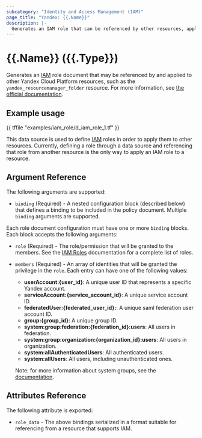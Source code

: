 ```yaml
---
subcategory: "Identity and Access Management (IAM)"
page_title: "Yandex: {{.Name}}"
description: |-
  Generates an IAM role that can be referenced by other resources, applying the role to them.
---
```


# {{.Name}} ({{.Type}})

Generates an [IAM](https://yandex.cloud/docs/iam/) role document that may be referenced by and applied to other Yandex Cloud Platform resources, such as the `yandex_resourcemanager_folder` resource. For more information, see [the official documentation](https://yandex.cloud/docs/iam/concepts/access-control/roles).

## Example usage

{{ tffile "examples/iam_role/d_iam_role_1.tf" }}

This data source is used to define [IAM](https://yandex.cloud/docs/iam/) roles in order to apply them to other resources. Currently, defining a role through a data source and referencing that role from another resource is the only way to apply an IAM role to a resource.

## Argument Reference

The following arguments are supported:

* `binding` (Required) - A nested configuration block (described below) that defines a binding to be included in the policy document. Multiple `binding` arguments are supported.

Each role document configuration must have one or more `binding` blocks. Each block accepts the following arguments:

* `role` (Required) - The role/permission that will be granted to the members. See the [IAM Roles](https://yandex.cloud/docs/iam/concepts/access-control/roles) documentation for a complete list of roles.

* `members` (Required) - An array of identities that will be granted the privilege in the `role`. Each entry can have one of the following values:
  * **userAccount:{user_id}**: A unique user ID that represents a specific Yandex account.
  * **serviceAccount:{service_account_id}**: A unique service account ID.
  * **federatedUser:{federated_user_id}:**: A unique saml federation user account ID.
  * **group:{group_id}**: A unique group ID.
  * **system:group:federation:{federation_id}:users**: All users in federation.
  * **system:group:organization:{organization_id}:users**: All users in organization.
  * **system:allAuthenticatedUsers**: All authenticated users.
  * **system:allUsers**: All users, including unauthenticated ones.

  Note: for more information about system groups, see the [documentation](https://yandex.cloud/docs/iam/concepts/access-control/system-group).

## Attributes Reference

The following attribute is exported:

* `role_data` - The above bindings serialized in a format suitable for referencing from a resource that supports IAM.

